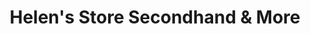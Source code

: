 ---
title: "Helen's Store Secondhand & More"
url: /gillette/helens-store-secondhand-and-more/
shop: charity
---